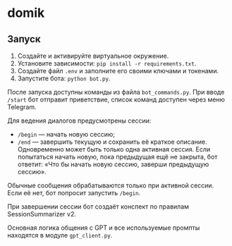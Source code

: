 # domik

## Запуск

1. Создайте и активируйте виртуальное окружение.
2. Установите зависимости: `pip install -r requirements.txt`.
3. Создайте файл `.env` и заполните его своими ключами и токенами.
4. Запустите бота: `python bot.py`.

После запуска доступны команды из файла `bot_commands.py`. При вводе `/start` бот отправит приветствие, список команд доступен через меню Telegram. 

Для ведения диалогов предусмотрены сессии:
- `/begin` — начать новую сессию;
- `/end` — завершить текущую и сохранить её краткое описание.
Одновременно может быть только одна активная сессия. Если попытаться начать новую,
пока предыдущая ещё не закрыта, бот ответит: «Что бы начать новую сессию, заверши предыдущую сессию».

Обычные сообщения обрабатываются только при активной сессии. Если её нет, бот
попросит запустить `/begin`.

При завершении сессии бот создаёт конспект по правилам SessionSummarizer v2.

Основная логика общения с GPT и все используемые промпты находятся в модуле
`gpt_client.py`.
